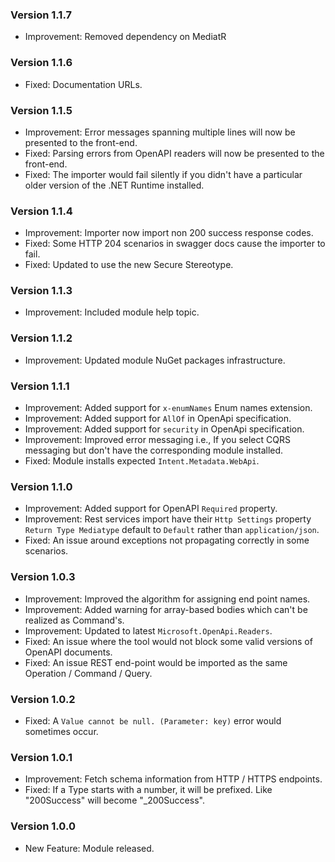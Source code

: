 ### Version 1.1.7

- Improvement: Removed dependency on MediatR

### Version 1.1.6

- Fixed: Documentation URLs.

### Version 1.1.5

- Improvement: Error messages spanning multiple lines will now be presented to the front-end.
- Fixed: Parsing errors from OpenAPI readers will now be presented to the front-end.
- Fixed: The importer would fail silently if you didn't have a particular older version of the .NET Runtime installed.

### Version 1.1.4

- Improvement: Importer now import non 200 success response codes.
- Fixed: Some HTTP 204 scenarios in swagger docs cause the importer to fail.
- Fixed: Updated to use the new Secure Stereotype.

### Version 1.1.3

- Improvement: Included module help topic.

### Version 1.1.2

- Improvement: Updated module NuGet packages infrastructure.

### Version 1.1.1

- Improvement: Added support for `x-enumNames` Enum names extension. 
- Improvement: Added support for `AllOf` in OpenApi specification. 
- Improvement: Added support for `security` in OpenApi specification. 
- Improvement: Improved error messaging i.e., If you select CQRS messaging but don't have the corresponding module installed.
- Fixed: Module installs expected `Intent.Metadata.WebApi`.

### Version 1.1.0

- Improvement: Added support for OpenAPI `Required` property. 
- Improvement: Rest services import have their `Http Settings` property `Return Type Mediatype` default to `Default` rather than `application/json`.
- Fixed: An issue around exceptions not propagating correctly in some scenarios.

### Version 1.0.3

- Improvement: Improved the algorithm for assigning end point names. 
- Improvement: Added warning for array-based bodies which can't be realized as Command's. 
- Improvement: Updated to latest `Microsoft.OpenApi.Readers`. 
- Fixed: An issue where the tool would not block some valid versions of OpenAPI documents.
- Fixed: An issue REST end-point would be imported as the same Operation / Command / Query.

### Version 1.0.2

- Fixed: A `Value cannot be null. (Parameter: key)` error would sometimes occur.

### Version 1.0.1

- Improvement: Fetch schema information from HTTP / HTTPS endpoints.
- Fixed: If a Type starts with a number, it will be prefixed. Like "200Success" will become "_200Success".

### Version 1.0.0

- New Feature: Module released.
